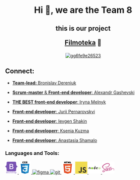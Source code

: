<h1 align="center">Hi 👋, we are the Team 8</h1>
<h2 align="center">this is our project 

  [**Filmoteka**](https://github.com/Bronuk/goit-project-group-8/deployments/activity_log?environment=github-pages) :movie_camera:</h3> 

<p align="center"><a href="https://ibb.co/2Ykn2D3"><img src="https://i.ibb.co/FqDxvS4/gg6fe9e26523.gif" alt="gg6fe9e26523" border="0"></a></p>

<h2 align="left">Connect:</h2>
<p align="left">

- [**Team-lead:** Bronislav Dereniuk](https://github.com/Bronuk)

- [**Scrum-master** & **Front-end developer**: Alexandr Gashevski](https://github.com/AlexandrGashevsky)

- [**THE BEST front-end developer**: Iryna Melnyk](https://github.com/IrynaMel)

- [**Front-end developer**: Jurii Pernarovskyi](https://github.com/pernarovskyi)

- [**Front-end developer**: Ievgen Shakin](https://github.com/IevgenSh)

- [**Front-end developerr**: Ksenia Kuzma](https://github.com/Kindville)

- [**Front-end developer**: Anastasia Shamalo](https://github.com/gymmish)

</p>

<h3 align="left">Languages and Tools:</h3>
<p align="left"> <a href="https://getbootstrap.com" target="_blank" rel="noreferrer"> <img src="https://raw.githubusercontent.com/devicons/devicon/master/icons/bootstrap/bootstrap-plain-wordmark.svg" alt="bootstrap" width="40" height="40"/> </a> <a href="https://www.w3schools.com/css/" target="_blank" rel="noreferrer"> <img src="https://raw.githubusercontent.com/devicons/devicon/master/icons/css3/css3-original-wordmark.svg" alt="css3" width="40" height="40"/> </a> <a href="https://www.figma.com/" target="_blank" rel="noreferrer"> <img src="https://www.vectorlogo.zone/logos/figma/figma-icon.svg" alt="figma" width="40" height="40"/> </a> <a href="https://git-scm.com/" target="_blank" rel="noreferrer"> <img src="https://www.vectorlogo.zone/logos/git-scm/git-scm-icon.svg" alt="git" width="40" height="40"/> </a> <a href="https://www.w3.org/html/" target="_blank" rel="noreferrer"> <img src="https://raw.githubusercontent.com/devicons/devicon/master/icons/html5/html5-original-wordmark.svg" alt="html5" width="40" height="40"/> </a> <a href="https://developer.mozilla.org/en-US/docs/Web/JavaScript" target="_blank" rel="noreferrer"> <img src="https://raw.githubusercontent.com/devicons/devicon/master/icons/javascript/javascript-original.svg" alt="javascript" width="40" height="40"/> </a> <a href="https://nodejs.org" target="_blank" rel="noreferrer"> <img src="https://raw.githubusercontent.com/devicons/devicon/master/icons/nodejs/nodejs-original-wordmark.svg" alt="nodejs" width="40" height="40"/> </a> <a href="https://sass-lang.com" target="_blank" rel="noreferrer"> <img src="https://raw.githubusercontent.com/devicons/devicon/master/icons/sass/sass-original.svg" alt="sass" width="40" height="40"/> </a> </p>
